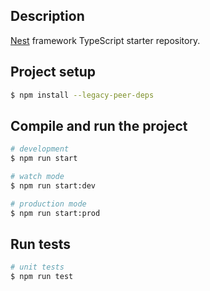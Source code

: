 ## Description

[Nest](https://github.com/nestjs/nest) framework TypeScript starter repository.

## Project setup

```bash
$ npm install --legacy-peer-deps
```

## Compile and run the project

```bash
# development
$ npm run start

# watch mode
$ npm run start:dev

# production mode
$ npm run start:prod
```

## Run tests

```bash
# unit tests
$ npm run test
```